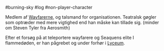 #burning-sky #log #non-player-character

Medlem af [Wayfarerne](Wayfarerne.md), og talsmand for organisationen. Teatralsk gøgler som optræder med mere vigtighed end han måske kan tillade sig. (minder om Steven Tyler fra Aerosmith)
Efter et forsøg på at teleportere wayfarere og Seaquens elite I flammedøden, er han pågrebet og under forhør i [Lyceum](Lyceum.md).
